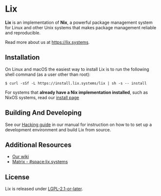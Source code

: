 # Lix

**Lix** is an implementation of **Nix**, a powerful package management system for Linux and other Unix systems that makes package management reliable and reproducible.

Read more about us at https://lix.systems.

## Installation

On Linux and macOS the easiest way to install Lix is to run the following shell command
(as a user other than root):

```console
$ curl -sSf -L https://install.lix.systems/lix | sh -s -- install
```

For systems that **already have a Nix implementation installed**, such as NixOS systems, read our [install page](https://lix.systems/install)

## Building And Developing

See our [Hacking guide](https://git.lix.systems/lix-project/lix/src/branch/main/doc/manual/src/contributing/hacking.md) in our manual for instruction on how to to set up a development environment and build Lix from source.

## Additional Resources

- [Our wiki](https://wiki.lix.systems)
- [Matrix - #space:lix.systems](https://matrix.to/#/#space:lix.systems)

## License

Lix is released under [LGPL-2.1-or-later](./COPYING).
